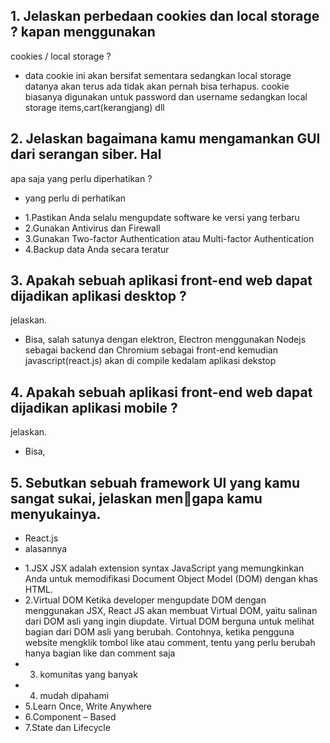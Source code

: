 ## 1. Jelaskan perbedaan cookies dan local storage ? kapan menggunakan
cookies / local storage ?
- data cookie ini akan bersifat sementara sedangkan local storage datanya akan terus ada tidak akan pernah bisa terhapus.
cookie biasanya digunakan untuk password dan username sedangkan local storage items,cart(kerangjang) dll

## 2. Jelaskan bagaimana kamu mengamankan GUI dari serangan siber. Hal
apa saja yang perlu diperhatikan ?
- yang perlu di perhatikan 
* 1.Pastikan Anda selalu mengupdate software ke versi yang terbaru
* 2.Gunakan Antivirus dan Firewall
* 3.Gunakan Two-factor Authentication atau Multi-factor Authentication
* 4.Backup data Anda secara teratur 

## 3. Apakah sebuah aplikasi front-end web dapat dijadikan aplikasi desktop ?
jelaskan.
- Bisa, salah satunya dengan elektron, Electron menggunakan Nodejs sebagai backend dan Chromium sebagai front-end kemudian javascript(react.js) akan di compile kedalam aplikasi dekstop

## 4. Apakah sebuah aplikasi front-end web dapat dijadikan aplikasi mobile ?
jelaskan.
- Bisa, 

## 5. Sebutkan sebuah framework UI yang kamu sangat sukai, jelaskan mengapa kamu menyukainya.
- React.js 
- alasannya
* 1.JSX
JSX adalah extension syntax JavaScript yang memungkinkan Anda untuk memodifikasi Document Object Model (DOM) dengan khas HTML. 
* 2.Virtual DOM
Ketika developer mengupdate DOM dengan menggunakan JSX, React JS akan membuat Virtual DOM, yaitu salinan dari DOM asli yang ingin diupdate. Virtual DOM berguna untuk melihat bagian dari DOM asli yang berubah. Contohnya, ketika pengguna website mengklik tombol like atau comment, tentu yang perlu berubah hanya bagian like dan comment saja
* 3. komunitas yang banyak
* 4. mudah dipahami 
* 5.Learn Once, Write Anywhere
* 6.Component – Based
* 7.State dan Lifecycle
